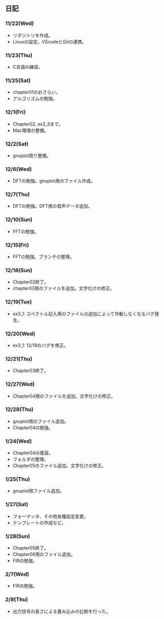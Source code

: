 ## 日記
### 11/22(Wed)
- リポジトリを作成。
- Linuxの設定。VScodeとGitの連携。

### 11/23(Thu)
- C言語の練習。


### 11/25(Sat)
- chapter01のおさらい。
- アルゴリズムの勉強。

### 12/1(Fri)
- Chapter02, ex2_3まで。
- Mac環境の整備。

### 12/2(Sat)
- gnuplot周り整備。

### 12/6(Wed)
- DFTの勉強。gnuplot用のファイル作成。

### 12/7(Thu)
- DFTの勉強。DFT用の音声データ追加。

### 12/10(Sun)
- FFTの勉強。

### 12/15(Fri)
- FFTの勉強。ブランチの整理。

### 12/18(Sun)
- Chapter02終了。
- chapter03用のファイルを追加。文字化けの修正。

### 12/19(Tue)
- ex3_1:  スペクトル記入用のファイルの追加によって作動しなくなるバグ発生。

### 12/20(Wed)
- ex3_1: 12/19のバグを修正。

### 12/21(Thu)
- Chapter03終了。

### 12/27(Wed)
- Chapter04用のファイルを追加。文字化けの修正。

### 12/28(Thu)
- gnuplot用のファイル追加。
- Chapter04の勉強。

### 1/24(Wed)
- Chapter04の復習。
- フォルダの整理。
- Chapter05のファイル追加。文字化けの修正。

### 1/25(Thu)
- gnuplot用ファイル追加。

### 1/27(Sat)
- フォーマッタ、その他各種設定変更。
- テンプレートの作成など。

### 1/28(Sun)
- Chapter05終了。
- Chapter06用のファイル追加。
- FIRの勉強。

### 2/7(Wed)
- FIRの勉強。

### 2/8(Thu)
- 出力信号の長さによる畳み込みの比較を行った。